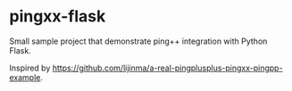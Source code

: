 # pingxx-flask
Small sample project that demonstrate ping++ integration with Python Flask.

Inspired by https://github.com/lijinma/a-real-pingplusplus-pingxx-pingpp-example.
